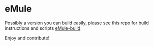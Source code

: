 # eMule
Possibly a version you can build easily, please see this repo for build instructions and scripts [eMule-build](https://github.com/itlezy/eMule-build)

Enjoy and contribute!

